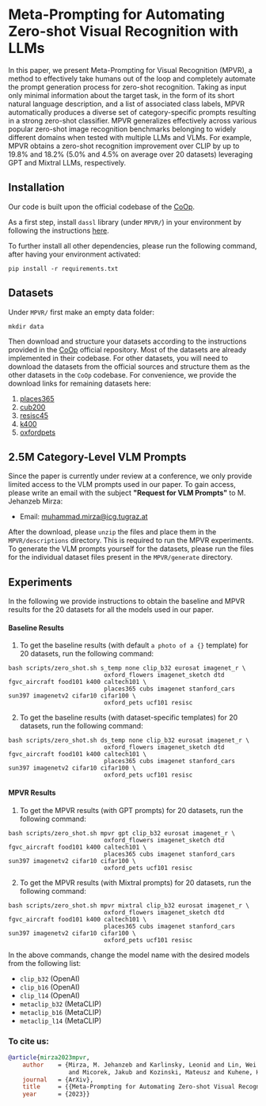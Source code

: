 [//]: # (Official codebase for our paper: **Meta-Prompting for Automating Zero-shot Visual Recognition with LLMs**.)

[//]: # (This repository contains the code for all the experiments &#40;for 20 datasets&#41; conducted in our paper.)

# Meta-Prompting for Automating Zero-shot Visual Recognition with LLMs

In this paper, we present Meta-Prompting for Visual Recognition (MPVR), a method to effectively take humans out of the loop and completely automate the prompt generation process for zero-shot 
recognition. Taking as input only
minimal information about the target task, in the form of its short natural 
language description, and a list of associated class labels, MPVR
automatically produces a diverse set of category-specific prompts resulting 
in a strong zero-shot classifier. MPVR generalizes effectively across
various popular zero-shot image recognition benchmarks belonging to
widely different domains when tested with multiple LLMs and VLMs.
For example, MPVR obtains a zero-shot recognition improvement over
CLIP by up to 19.8% and 18.2% (5.0% and 4.5% on average over 20
datasets) leveraging GPT and Mixtral LLMs, respectively.
## Installation

Our code is built upon the official codebase of the [CoOp](https://github.dev/KaiyangZhou/CoOp).

As a first step, install `dassl` library (under `MPVR/`) in your environment by following the instructions [here](https://github.com/KaiyangZhou/Dassl.pytorch#installation).

To further install all other dependencies, please run the following command, after having your environment activated:

```
pip install -r requirements.txt
```

## Datasets

Under `MPVR/` first make an empty data folder: 

```
mkdir data
```

Then download and structure your datasets according to the instructions provided in 
the [CoOp](https://github.dev/KaiyangZhou/CoOp)
official repository. 
Most of the datasets are already implemented in their codebase. 
For other datasets, you will need to download the datasets from the official sources and structure them as the other 
datasets in the `CoOp` codebase. For convenience, we provide the download links for remaining datasets here: 

1. [places365](http://places2.csail.mit.edu/download.html)
2. [cub200](https://www.vision.caltech.edu/datasets/cub_200_2011/)
3. [resisc45](https://meta-album.github.io/datasets/RESISC.html)
4. [k400](https://github.com/cvdfoundation/kinetics-dataset)
5. [oxfordpets](https://www.robots.ox.ac.uk/~vgg/data/pets/)

## 2.5M Category-Level VLM Prompts

Since the paper is currently under review at a conference, we only provide limited access to the VLM prompts used in our paper.
To gain access, please write an email with the subject **"Request for VLM Prompts"** to M. Jehanzeb Mirza:

- Email: [muhammad.mirza@icg.tugraz.at](muhammad.mirza@icg.tugraz.at)



After the download, please `unzip` the files and place them in the `MPVR/descriptions` directory. This is required to run the MPVR experiments.
To generate the VLM prompts yourself for the datasets, please run the files for the individual dataset files present in the 
`MPVR/generate` directory.



## Experiments

In the following we provide instructions to obtain the baseline and MPVR results for the 20 datasets for all the models
used in our paper.


#### Baseline Results

1. To get the baseline results (with default ```a photo of a {}``` template) for 20 datasets, run the following command:

 
```  
bash scripts/zero_shot.sh s_temp none clip_b32 eurosat imagenet_r \
                           oxford_flowers imagenet_sketch dtd fgvc_aircraft food101 k400 caltech101 \
                           places365 cubs imagenet stanford_cars sun397 imagenetv2 cifar10 cifar100 \
                           oxford_pets ucf101 resisc

```

2. To get the baseline results (with dataset-specific templates) for 20 datasets, run the following command:

```  
bash scripts/zero_shot.sh ds_temp none clip_b32 eurosat imagenet_r \
                           oxford_flowers imagenet_sketch dtd fgvc_aircraft food101 k400 caltech101 \
                           places365 cubs imagenet stanford_cars sun397 imagenetv2 cifar10 cifar100 \
                           oxford_pets ucf101 resisc
```

#### MPVR Results

1. To get the MPVR results (with GPT prompts) for 20 datasets, run the following command:

```  
bash scripts/zero_shot.sh mpvr gpt clip_b32 eurosat imagenet_r \
                           oxford_flowers imagenet_sketch dtd fgvc_aircraft food101 k400 caltech101 \
                           places365 cubs imagenet stanford_cars sun397 imagenetv2 cifar10 cifar100 \
                           oxford_pets ucf101 resisc
```

2. To get the MPVR results (with Mixtral prompts) for 20 datasets, run the following command:

```  
bash scripts/zero_shot.sh mpvr mixtral clip_b32 eurosat imagenet_r \
                           oxford_flowers imagenet_sketch dtd fgvc_aircraft food101 k400 caltech101 \
                           places365 cubs imagenet stanford_cars sun397 imagenetv2 cifar10 cifar100 \
                           oxford_pets ucf101 resisc
```


In the above commands, change the model name with the desired models from the following list:

- `clip_b32` (OpenAI)
- `clip_b16` (OpenAI)
- `clip_l14` (OpenAI)
- `metaclip_b32` (MetaCLIP)
- `metaclip_b16` (MetaCLIP)
- `metaclip_l14` (MetaCLIP)

### To cite us: 
```bibtex
@article{mirza2023mpvr,
    author    = {Mirza, M. Jehanzeb and Karlinsky, Leonid and Lin, Wei and Doveh, Sivan and 
                 and Micorek, Jakub and Kozinski, Mateusz and Kuhene, Hilde and Possegger, Horst},
    journal   = {ArXiv},
    title     = {{Meta-Prompting for Automating Zero-shot Visual Recognition with LLMs}},
    year      = {2023}}